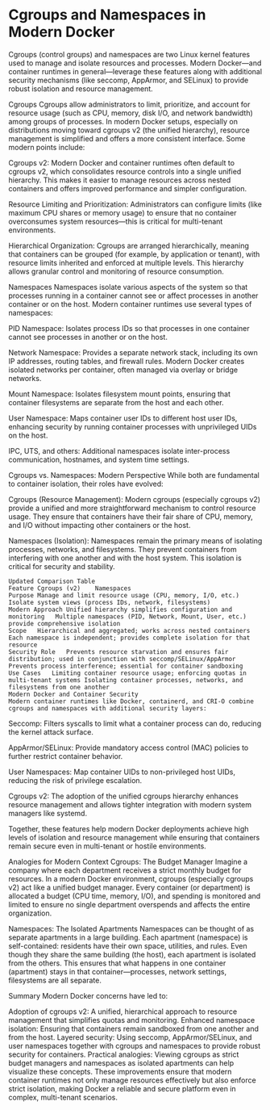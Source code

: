 
# Cgroups and Namespaces in Modern Docker
Cgroups (control groups) and namespaces are two Linux kernel features used to manage and isolate resources and processes. 
Modern Docker—and container runtimes in general—leverage these features along with additional security mechanisms (like seccomp, AppArmor, and SELinux) to provide robust isolation and resource management.

Cgroups
Cgroups allow administrators to limit, prioritize, and account for resource usage (such as CPU, memory, disk I/O, and network bandwidth) among groups of processes. In modern Docker setups, especially on distributions moving toward cgroups v2 (the unified hierarchy), resource management is simplified and offers a more consistent interface. Some modern points include:

Cgroups v2:
Modern Docker and container runtimes often default to cgroups v2, which consolidates resource controls into a single unified hierarchy. This makes it easier to manage resources across nested containers and offers improved performance and simpler configuration.

Resource Limiting and Prioritization:
Administrators can configure limits (like maximum CPU shares or memory usage) to ensure that no container overconsumes system resources—this is critical for multi-tenant environments.

Hierarchical Organization:
Cgroups are arranged hierarchically, meaning that containers can be grouped (for example, by application or tenant), with resource limits inherited and enforced at multiple levels. This hierarchy allows granular control and monitoring of resource consumption.

Namespaces
Namespaces isolate various aspects of the system so that processes running in a container cannot see or affect processes in another container or on the host. Modern container runtimes use several types of namespaces:

PID Namespace:
Isolates process IDs so that processes in one container cannot see processes in another or on the host.

Network Namespace:
Provides a separate network stack, including its own IP addresses, routing tables, and firewall rules. Modern Docker creates isolated networks per container, often managed via overlay or bridge networks.

Mount Namespace:
Isolates filesystem mount points, ensuring that container filesystems are separate from the host and each other.

User Namespace:
Maps container user IDs to different host user IDs, enhancing security by running container processes with unprivileged UIDs on the host.

IPC, UTS, and others:
Additional namespaces isolate inter-process communication, hostnames, and system time settings.

Cgroups vs. Namespaces: Modern Perspective
While both are fundamental to container isolation, their roles have evolved:

Cgroups (Resource Management):
Modern cgroups (especially cgroups v2) provide a unified and more straightforward mechanism to control resource usage. They ensure that containers have their fair share of CPU, memory, and I/O without impacting other containers or the host.

Namespaces (Isolation):
Namespaces remain the primary means of isolating processes, networks, and filesystems. They prevent containers from interfering with one another and with the host system. This isolation is critical for security and stability.
```
Updated Comparison Table
Feature	Cgroups (v2)	Namespaces
Purpose	Manage and limit resource usage (CPU, memory, I/O, etc.)	Isolate system views (process IDs, network, filesystems)
Modern Approach	Unified hierarchy simplifies configuration and monitoring	Multiple namespaces (PID, Network, Mount, User, etc.) provide comprehensive isolation
Scope	Hierarchical and aggregated; works across nested containers	Each namespace is independent; provides complete isolation for that resource
Security Role	Prevents resource starvation and ensures fair distribution; used in conjunction with seccomp/SELinux/AppArmor	Prevents process interference; essential for container sandboxing
Use Cases	Limiting container resource usage; enforcing quotas in multi-tenant systems	Isolating container processes, networks, and filesystems from one another
Modern Docker and Container Security
Modern container runtimes like Docker, containerd, and CRI-O combine cgroups and namespaces with additional security layers:
```

Seccomp:
Filters syscalls to limit what a container process can do, reducing the kernel attack surface.

AppArmor/SELinux:
Provide mandatory access control (MAC) policies to further restrict container behavior.

User Namespaces:
Map container UIDs to non-privileged host UIDs, reducing the risk of privilege escalation.

Cgroups v2:
The adoption of the unified cgroups hierarchy enhances resource management and allows tighter integration with modern system managers like systemd.

Together, these features help modern Docker deployments achieve high levels of isolation and resource management while ensuring that containers remain secure even in multi-tenant or hostile environments.

Analogies for Modern Context
Cgroups: The Budget Manager
Imagine a company where each department receives a strict monthly budget for resources. In a modern Docker environment, cgroups (especially cgroups v2) act like a unified budget manager. Every container (or department) is allocated a budget (CPU time, memory, I/O), and spending is monitored and limited to ensure no single department overspends and affects the entire organization.

Namespaces: The Isolated Apartments
Namespaces can be thought of as separate apartments in a large building. Each apartment (namespace) is self-contained: residents have their own space, utilities, and rules. Even though they share the same building (the host), each apartment is isolated from the others. This ensures that what happens in one container (apartment) stays in that container—processes, network settings, filesystems are all separate.

Summary
Modern Docker concerns have led to:

Adoption of cgroups v2: A unified, hierarchical approach to resource management that simplifies quotas and monitoring.
Enhanced namespace isolation: Ensuring that containers remain sandboxed from one another and from the host.
Layered security: Using seccomp, AppArmor/SELinux, and user namespaces together with cgroups and namespaces to provide robust security for containers.
Practical analogies: Viewing cgroups as strict budget managers and namespaces as isolated apartments can help visualize these concepts.
These improvements ensure that modern container runtimes not only manage resources effectively but also enforce strict isolation, making Docker a reliable and secure platform even in complex, multi-tenant scenarios.


  
